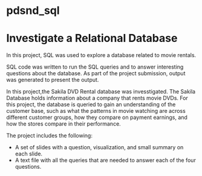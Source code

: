 # pdsnd_sql

# Investigate a Relational Database 
In this project, SQL was used to explore a database related to movie rentals. 

SQL code was written to run the SQL queries and to answer interesting questions about the database. As part of the project submission, output was generated to present the output.

In this project,the Sakila DVD Rental database was invesstigated. The Sakila Database holds information about a company that rents movie DVDs. For this project, the database is queried to gain an understanding of the customer base, such as what the patterns in movie watching are across different customer groups, how they compare on payment earnings, and how the stores compare in their performance.

The project includes the following:
- A set of slides with a question, visualization, and small summary on each slide.
- A text file with all the queries that are needed to answer each of the four questions.
